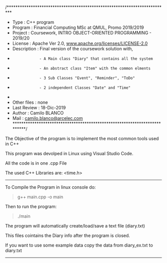 /**************************************************************************                                    
* Type         :  C++ program
* Program      :  Financial Computing MSc at QMUL, Promo 2019/2019  
* Project      :  Coursework, INTRO OBJECT-ORIENTED PROGRAMMING - 2019/20                                           
* License      :  Apache  Ver 2.0, www.apache.org/licenses/LICENSE-2.0           
* Description  :  Final version of the coursework solution with,
*                 - A Main class "Diary" that contains all the system
*                 - An abstract class "Item" with the common elments
*                 - 3 Sub Classes "Event", "Reminder", "ToDo"
*                 - 2 independent Classes "Date" and "Time"                         
*                                                                             
* Other files  :  none
* Last Review  :  18-Dic-2019                                                  
* Author       :  Camilo BLANCO                                                 
* Mail         :  camilo.blanco@arcelec.com                                               
**************************************************************************/

The Objective of the program is to implement the most common tools used in C++

This program was devolped in Linux using Visual Studio Code.

All the code is in one .cpp File

The used C++ Libraries are: <iostream> <string> <fstream> <time.h>     

**************************************************************************

To Compile the Program in linux console do:

> g++ main.cpp -o main

Then to run the program:

> ./main

The program will automatically create/load/save a text file (diary.txt)

This files cointains the Diary info after the program is closed.

If you want to use some example data copy the data from diary_ex.txt to diary.txt

**************************************************************************


